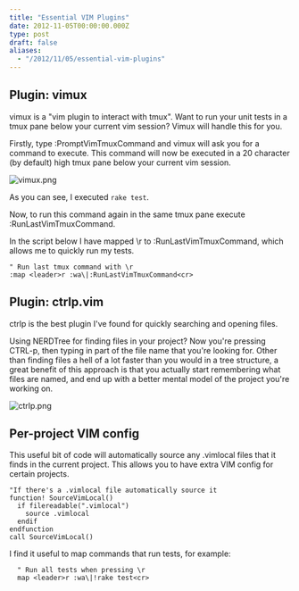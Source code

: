 ```yaml
---
title: "Essential VIM Plugins"
date: 2012-11-05T00:00:00.000Z
type: post
draft: false
aliases:
  - "/2012/11/05/essential-vim-plugins"
---
```

## Plugin: vimux

vimux is a "vim plugin to interact with tmux". Want to run your unit tests in a tmux pane below your current vim session? Vimux will handle this for you.

Firstly, type :PromptVimTmuxCommand and vimux will ask you for a command to execute.
  This command will now be executed in a 20 character (by default) high tmux pane below your current vim session.

![vimux.png](/images/vimux.png)

As you can see, I executed `rake test`.

Now, to run this command again in the same tmux pane execute :RunLastVimTmuxCommand.

In the script below I have mapped \r to :RunLastVimTmuxCommand, which allows me to quickly run my tests.

```vim
" Run last tmux command with \r
:map <leader>r :wa\|:RunLastVimTmuxCommand<cr>
```

## Plugin: ctrlp.vim

ctrlp is the best plugin I've found for quickly searching and opening files.</p>

  Using NERDTree for finding files in your project? Now you're pressing CTRL-p, then typing in part of the file name that you're looking for.
  Other than finding files a hell of a lot faster than you would in a tree structure,
  a great benefit of this approach is that you actually start remembering what files are named, and end up with a better mental model of the project you're working on.

![ctrlp.png](/images/ctrlp.png)

## Per-project VIM config

This useful bit of code will automatically source any .vimlocal files that it finds in the current project.
  This allows you to have extra VIM config for certain projects.

```vim
"If there's a .vimlocal file automatically source it
function! SourceVimLocal()
  if filereadable(".vimlocal")
    source .vimlocal
  endif
endfunction
call SourceVimLocal()
```

I find it useful to map commands that run tests, for example:

```vim
  " Run all tests when pressing \r
  map <leader>r :wa\|!rake test<cr>
```
